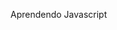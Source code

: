 Aprendendo Javascript
<!DOCTYPE html>
<html>
    <head>
        <title>Ola</title>
        <script type"text/javascript"script.js"></script>
        <script type="text/javascript">
        //Javascript
        //

        var idade
    </script>
     </head>

    <body>
        ola mundo 
        <!-- <button onclick='javascriptalert("bem vindo");>Aleta</button>
        </body> -->
    <footer>

    </footer>
</html>
